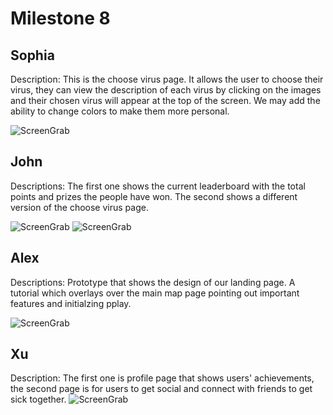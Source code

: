 # Milestone 8

## Sophia
Description: This is the choose virus page. It allows the user to choose their virus, they can view the description of each
virus by clicking on the images and their chosen virus will appear at the top of the screen. We may add the 
ability to change colors to make them more personal.

![ScreenGrab](https://raw.githubusercontent.com/johnpallag/MashedPotatoRacoons/master/prototypes/A8_SKL.jpg)

## John
Descriptions: The first one shows the current leaderboard with the total points and prizes the people have won.  The second shows a different version of the choose virus page.

![ScreenGrab](https://raw.githubusercontent.com/johnpallag/MashedPotatoRacoons/master/prototypes/20170508_142230.jpg)
![ScreenGrab](https://raw.githubusercontent.com/johnpallag/MashedPotatoRacoons/master/prototypes/20170508_142220.jpg)

## Alex
Descriptions: Prototype that shows the design of our landing page. A tutorial which overlays over the main map page pointing
out important features and initialzing pplay.

![ScreenGrab](https://raw.githubusercontent.com/johnpallag/MashedPotatoRacoons/master/prototypes/121proto.jpg)

## Xu
Description: The first one is profile page that shows users' achievements, the second page is for users to get social and connect with friends to get sick together.
![ScreenGrab](https://raw.githubusercontent.com/johnpallag/MashedPotatoRacoons/master/prototypes/Paper%20prototype%202.jpg)
